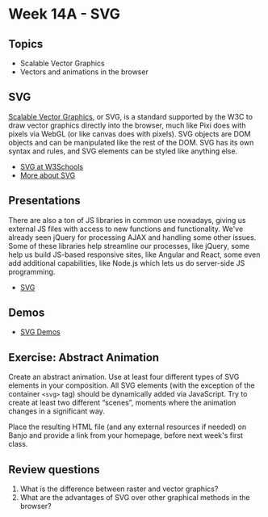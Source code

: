 # Week 14A - SVG

## Topics
- Scalable Vector Graphics
- Vectors and animations in the browser

## SVG
[Scalable Vector Graphics](https://www.w3.org/Graphics/SVG/About.html), or SVG, is a standard supported by the W3C to draw vector graphics directly into the browser, much like Pixi does with pixels via WebGL (or like canvas does with pixels). SVG objects are DOM objects and can be manipulated like the rest of the DOM. SVG has its own syntax and rules, and SVG elements can be styled like anything else.

- [SVG at W3Schools](https://www.w3schools.com/graphics/svg_intro.asp)
- [More about SVG](https://en.wikipedia.org/wiki/Scalable_Vector_Graphics)

## Presentations
There are also a ton of JS libraries in common use nowadays, giving us external JS files with access to new functions and functionality. We've already seen jQuery for processing AJAX and handling some other issues. Some of these libraries help streamline our processes, like jQuery, some help us build JS-based responsive sites, like Angular and React, some even add additional capabilities, like Node.js which lets us do server-side JS programming.
- [SVG](../presentations/SVG.pdf)

## Demos
- [SVG Demos](../other-files/SVG-Demos.zip)

## Exercise: Abstract Animation
Create an abstract animation. Use at least four different types of SVG elements in your composition. All SVG elements (with the exception of the container ```<svg>``` tag) should be dynamically added via JavaScript. Try to create at least two different “scenes”, moments where the animation changes in a significant way.

Place the resulting HTML file (and any external resources if needed) on Banjo and provide a link from your homepage, before next week's first class.

## Review questions
1. What is the difference between raster and vector graphics?
1. What are the advantages of SVG over other graphical methods in the browser?
